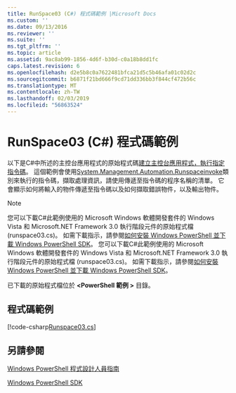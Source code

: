 ```yaml
---
title: RunSpace03 (C#) 程式碼範例 |Microsoft Docs
ms.custom: ''
ms.date: 09/13/2016
ms.reviewer: ''
ms.suite: ''
ms.tgt_pltfrm: ''
ms.topic: article
ms.assetid: 9ac8ab99-1856-4d6f-b30d-c0a18b8dd1fc
caps.latest.revision: 6
ms.openlocfilehash: d2e5b8c0a7622481bfca21d5c5b46afa01c02d2c
ms.sourcegitcommit: b6871f21bd666f9cd71dd336bb3f844cf472b56c
ms.translationtype: MT
ms.contentlocale: zh-TW
ms.lasthandoff: 02/03/2019
ms.locfileid: "56863524"
---
```

# <a name="runspace03-c-code-sample"></a>RunSpace03 (C#) 程式碼範例

以下是C#中所述的主控台應用程式的原始程式碼[建立主控台應用程式，執行指定指令碼](http://msdn.microsoft.com/en-us/a93e6006-36db-4bcc-b9da-c5bebf4ffd68)。 這個範例會使用[System.Management.Automation.Runspaceinvoke](/dotnet/api/System.Management.Automation.RunspaceInvoke)類別來執行的指令碼，擷取處理資訊，請使用傳遞至指令碼的程序名稱的清單。 它會顯示如何將輸入的物件傳遞至指令碼以及如何擷取錯誤物件，以及輸出物件。

> [!NOTE]
> 您可以下載C#此範例使用的 Microsoft Windows 軟體開發套件的 Windows Vista 和 Microsoft.NET Framework 3.0 執行階段元件的原始程式檔 (runspace03.cs)。 如需下載指示，請參閱[如何安裝 Windows PowerShell 並下載 Windows PowerShell SDK](/powershell/developer/installing-the-windows-powershell-sdk)。
> 您可以下載C#此範例使用的 Microsoft Windows 軟體開發套件的 Windows Vista 和 Microsoft.NET Framework 3.0 執行階段元件的原始程式檔 (runspace03.cs)。 如需下載指示，請參閱[如何安裝 Windows PowerShell 並下載 Windows PowerShell SDK](/powershell/developer/installing-the-windows-powershell-sdk)。
>
> 已下載的原始程式檔位於 **\<PowerShell 範例 >** 目錄。

## <a name="code-sample"></a>程式碼範例

[!code-csharp[Runspace03.cs](../../powershell-sdk-samples/SDK-2.0/csharp/Runspace03/Runspace03.cs#L11-L88 "Runspace03.cs")]

## <a name="see-also"></a>另請參閱

[Windows PowerShell 程式設計人員指南](./windows-powershell-programmer-s-guide.md)

[Windows PowerShell SDK](../windows-powershell-reference.md)